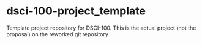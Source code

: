 # dsci-100-project_template
Template project repository for DSCI-100.
This is the actual project (not the proposal) on the reworked git repository
